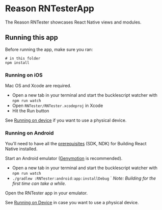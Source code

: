# Reason RNTesterApp

The Reason RNTester showcases React Native views and modules.

## Running this app

Before running the app, make sure you ran:

    # in this folder
    npm install

### Running on iOS

Mac OS and Xcode are required.

- Open a new tab in your terminal and start the bucklescript watcher with `npm run watch`
- Open `RNTester/RNTester.xcodeproj` in Xcode
- Hit the Run button

See [Running on device](https://facebook.github.io/react-native/docs/running-on-device.html) if you want to use a physical device.

### Running on Android

You'll need to have all the [prerequisites](https://github.com/facebook/react-native/tree/master/ReactAndroid#prerequisites) (SDK, NDK) for Building React Native installed.

Start an Android emulator ([Genymotion](https://www.genymotion.com) is recommended).

- Open a new tab in your terminal and start the bucklescript watcher with `npm run watch`
- `./gradlew :RNTester:android:app:installDebug`
`
_Note: Building for the first time can take a while._

Open the RNTester app in your emulator.

See [Running on Device](https://facebook.github.io/react-native/docs/running-on-device.html) in case you want to use a physical device.
